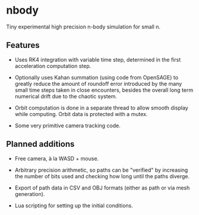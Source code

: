 # nbody
Tiny experimental high precision n-body simulation for small n.

## Features

* Uses RK4 integration with variable time step, determined in the first acceleration computation step.

* Optionally uses Kahan summation (using code from OpenSAGE) to greatly reduce the amount of roundoff error introduced by the many small time steps taken in close encounters, besides the overall long term numerical drift due to the chaotic system.

* Orbit computation is done in a separate thread to allow smooth display while computing. Orbit data is protected with a mutex.

* Some very primitive camera tracking code.

## Planned additions

* Free camera, à la WASD + mouse.

* Arbitrary precision arithmetic, so paths can be "verified" by increasing the number of bits used and checking how long until the paths diverge.

* Export of path data in CSV and OBJ formats (either as path or via mesh generation).

* Lua scripting for setting up the initial conditions.
